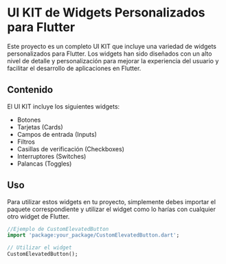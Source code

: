 # UI KIT de Widgets Personalizados para Flutter

Este proyecto es un completo UI KIT que incluye una variedad de widgets personalizados para Flutter. Los widgets han sido diseñados con un alto nivel de detalle y personalización para mejorar la experiencia del usuario y facilitar el desarrollo de aplicaciones en Flutter.

## Contenido

El UI KIT incluye los siguientes widgets:

- Botones
- Tarjetas (Cards)
- Campos de entrada (Inputs)
- Filtros
- Casillas de verificación (Checkboxes)
- Interruptores (Switches)
- Palancas (Toggles)

## Uso

Para utilizar estos widgets en tu proyecto, simplemente debes importar el paquete correspondiente y utilizar el widget como lo harías con cualquier otro widget de Flutter.

```dart
//Ejemplo de CustomElevatedButton
import 'package:your_package/CustomElevatedButton.dart';

// Utilizar el widget
CustomElevatedButton();

```